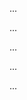 <panel type="warning" header="Can use documentation tools :star::star:" expandable expanded no-close>

<panel type="warning" header="Can explain JavaDoc :star::star:" expandable>
  <include src="../../book/documentation/tools/javaDoc/what/full.md" />
  <panel header=":trophy: Evidence" expanded>

...

  </panel>
</panel>

<panel type="warning" header="Can write Javadoc comments :star::star:" expandable>
  <include src="../../book/documentation/tools/javaDoc/how/full.md" />
  <panel header=":trophy: Evidence" expanded>

...

  </panel>
</panel>

<panel type="warning" header="Can explain Markdown :star::star:" expandable>
  <include src="../../book/documentation/tools/markdown/what/full.md" />
  <panel header=":trophy: Evidence" expanded>

...

  </panel>
</panel>

<panel type="warning" header="Can write documents in Markdown format :star::star:" expandable>
  <include src="../../book/documentation/tools/markdown/how/full.md" />
  <panel header=":trophy: Evidence" expanded>

...

  </panel>
</panel>

<panel type="info" header="Can use basic AsciiDoc :star::star::star:" expandable>
  <include src="../../book/documentation/tools/asciiDoc/what/full.md" />
  <panel header=":trophy: Evidence" expanded>

...

  </panel>
</panel>

</panel>

